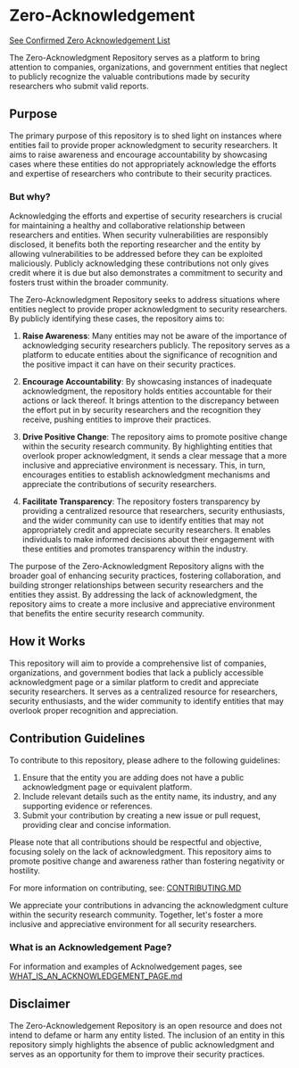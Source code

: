 # Zero-Acknowledgement

[See Confirmed Zero Acknowledgement List](https://github.com/DeffoN0tSt3/Zero-Acknowledgement/blob/main/confirmed/Zero-Acknowledgement-Confirmed.md)

The  Zero-Acknowledgment Repository serves as a platform to bring attention to companies, organizations, and government entities that neglect to publicly recognize the valuable contributions made by security researchers who submit valid reports. 

## Purpose
The primary purpose of this repository is to shed light on instances where entities fail to provide proper acknowledgment to security researchers. It aims to raise awareness and encourage accountability by showcasing cases where these entities do not appropriately acknowledge the efforts and expertise of researchers who contribute to their security practices.

### But why?

Acknowledging the efforts and expertise of security researchers is crucial for maintaining a healthy and collaborative relationship between researchers and entities. When security vulnerabilities are responsibly disclosed, it benefits both the reporting researcher and the entity by allowing vulnerabilities to be addressed before they can be exploited maliciously. Publicly acknowledging these contributions not only gives credit where it is due but also demonstrates a commitment to security and fosters trust within the broader community.

The Zero-Acknowledgment Repository seeks to address situations where entities neglect to provide proper acknowledgment to security researchers. By publicly identifying these cases, the repository aims to:

1. **Raise Awareness**: Many entities may not be aware of the importance of acknowledging security researchers publicly. The repository serves as a platform to educate entities about the significance of recognition and the positive impact it can have on their security practices.

2. **Encourage Accountability**: By showcasing instances of inadequate acknowledgment, the repository holds entities accountable for their actions or lack thereof. It brings attention to the discrepancy between the effort put in by security researchers and the recognition they receive, pushing entities to improve their practices.

3. **Drive Positive Change**: The repository aims to promote positive change within the security research community. By highlighting entities that overlook proper acknowledgment, it sends a clear message that a more inclusive and appreciative environment is necessary. This, in turn, encourages entities to establish acknowledgment mechanisms and appreciate the contributions of security researchers.

4. **Facilitate Transparency**: The repository fosters transparency by providing a centralized resource that researchers, security enthusiasts, and the wider community can use to identify entities that may not appropriately credit and appreciate security researchers. It enables individuals to make informed decisions about their engagement with these entities and promotes transparency within the industry.

The purpose of the Zero-Acknowledgment Repository aligns with the broader goal of enhancing security practices, fostering collaboration, and building stronger relationships between security researchers and the entities they assist. By addressing the lack of acknowledgment, the repository aims to create a more inclusive and appreciative environment that benefits the entire security research community.

## How it Works
This repository will aim to provide a comprehensive list of companies, organizations, and government bodies that lack a publicly accessible acknowledgment page or a similar platform to credit and appreciate security researchers. It serves as a centralized resource for researchers, security enthusiasts, and the wider community to identify entities that may overlook proper recognition and appreciation.

## Contribution Guidelines
To contribute to this repository, please adhere to the following guidelines:

1. Ensure that the entity you are adding does not have a public acknowledgment page or equivalent platform.
2. Include relevant details such as the entity name, its industry, and any supporting evidence or references.
3. Submit your contribution by creating a new issue or pull request, providing clear and concise information.

Please note that all contributions should be respectful and objective, focusing solely on the lack of acknowledgment. This repository aims to promote positive change and awareness rather than fostering negativity or hostility.

For more information on contributing, see: [CONTRIBUTING.MD](https://github.com/DeffoN0tSt3/Zero-Acknowledgement/blob/main/CONTRIBUTING.md)

We appreciate your contributions in advancing the acknowledgment culture within the security research community. Together, let's foster a more inclusive and appreciative environment for all security researchers.

### What is an Acknowledgement Page?
For information and examples of Acknolwedgement pages, see
[WHAT_IS_AN_ACKNOWLEDGEMENT_PAGE.md](https://github.com/DeffoN0tSt3/Zero-Acknowledgement/blob/main/WHAT_IS_AN_ACKNOWLEDGEMENT_PAGE.md)


## Disclaimer
The Zero-Acknowledgement Repository is an open resource and does not intend to defame or harm any entity listed. The inclusion of an entity in this repository simply highlights the absence of public acknowledgment and serves as an opportunity for them to improve their security practices.
